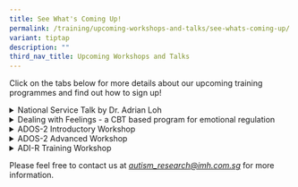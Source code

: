 ```yaml
---
title: See What's Coming Up!
permalink: /training/upcoming-workshops-and-talks/see-whats-coming-up/
variant: tiptap
description: ""
third_nav_title: Upcoming Workshops and Talks
---
```

<p>Click on the tabs below for more details about our upcoming training programmes
and find out how to sign up!</p>
<div data-type="detailGroup" class="isomer-accordion isomer-accordion-white">
<details class="isomer-details">
<summary>National Service Talk by Dr. Adrian Loh</summary>
<div data-type="detailsContent" class="isomer-details-content">
<div class="isomer-image-wrapper">
<img style="width: 75%;" height="auto" width="100%" alt="" src="/images/National_Service_Talk_by_Dr__Adrian_Loh_Poster.png">
</div>
<p></p>
<p><strong>Date &amp; Time: </strong>21 February 2025, 5pm - 6pm</p>
<p></p>
<p><strong>Programme Details:</strong>
<br>For professionals and parents/caregivers of person(s) with ASD.
<br>Cost: Free of charge (limited seats available)</p>
<p></p>
<p><em>Online session (Amended)</em>
</p>
<p></p>
<p>Sign up <a href="https://form.gov.sg/672db9b5edb5f06628bca753" rel="noopener nofollow" target="_blank">here</a>!</p>
</div>
</details>
</div>
<div data-type="detailGroup" class="isomer-accordion isomer-accordion-white">
<details class="isomer-details">
<summary>Dealing with Feelings - a CBT based program for emotional regulation</summary>
<div data-type="detailsContent" class="isomer-details-content">
<p></p>
<p><strong>Date: </strong>13-14 March 2025 (Amended)
<br><strong>Time:</strong> 9am - 4pm</p>
<p></p>
<p><strong>Programme Details:</strong>
<br>For professionals</p>
</div>
</details>
</div>
<div data-type="detailGroup" class="isomer-accordion isomer-accordion-white">
<details class="isomer-details">
<summary>ADOS-2 Introductory Workshop</summary>
<div data-type="detailsContent" class="isomer-details-content">
<p></p>
<p><strong>Date: </strong>2-3 June 2025</p>
<p></p>
<p><strong>Programme Details:</strong>
<br>For professionals</p>
<p></p>
<p><em>Seats are limited and on a first come first serve basis</em>
</p>
</div>
</details>
</div>
<div data-type="detailGroup" class="isomer-accordion isomer-accordion-white">
<details class="isomer-details">
<summary>ADOS-2 Advanced Workshop</summary>
<div data-type="detailsContent" class="isomer-details-content">
<p></p>
<p><strong>Date: </strong>4-6 June 2025</p>
<p></p>
<p><strong>Programme Details:</strong>
<br>For professionals</p>
<p></p>
<p><em>Seats are limited and on a first come first serve basis</em>
</p>
</div>
</details>
</div>
<div data-type="detailGroup" class="isomer-accordion isomer-accordion-white">
<details class="isomer-details">
<summary>ADI-R Training Workshop</summary>
<div data-type="detailsContent" class="isomer-details-content">
<p></p>
<p><strong>Date: </strong>2-4 July 2025 (Amended)</p>
<p></p>
<p><strong>Programme Details:</strong>
<br>For professionals</p>
<p></p>
<p><em>Seats are limited and on a first come first serve basis</em>
</p>
</div>
</details>
</div>
<p>Please feel free to contact us at <em><a href="mailto:autism_research@imh.com.sg" rel="noopener noreferrer nofollow" target="_blank">autism_research@imh.com.sg</a> </em>for
more information.</p>